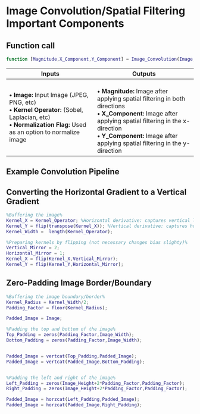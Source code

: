 # Image Convolution/Spatial Filtering Important Components


## Function call
```Matlab
function [Magnitude,X_Component,Y_Component] = Image_Convolution(Image,Kernel_Operator,Normalization_Flag)
```
|Inputs|Outputs|
|--|--|
|<b>• Image:</b> Input Image (JPEG, PNG, etc) <br> <b>• Kernel Operator:</b> (Sobel, Laplacian, etc) <br/><b>• Normalization Flag:</b> Used as an option to normalize image |<br><b>• Magnitude:</b> Image after applying spatial filtering in both directions <br/> <b>• X_Component:</b> Image after applying spatial filtering in the x-direction <br/> <b>• Y_Component:</b> Image after applying spatial filtering in the y-direction|

## Example Convolution Pipeline






## Converting the Horizontal Gradient to a Vertical Gradient
```Matlab
%Buffering the image%
Kernel_X = Kernel_Operator; %Horizontal derivative: captures vertical lines%
Kernel_Y = flip(transpose(Kernel_X)); %Vertical derivative: captures horizontal lines%
Kernel_Width =  length(Kernel_Operator);

%Preparing kernels by flipping (not necessary changes bias slighty)%
Vertical_Mirror = 2;
Horizontal_Mirror = 1;
Kernel_X = flip(Kernel_X,Vertical_Mirror);
Kernel_Y = flip(Kernel_Y,Horizontal_Mirror);
```

## Zero-Padding Image Border/Boundary
```Matlab
%Buffering the image boundary/border%
Kernel_Radius = Kernel_Width/2;
Padding_Factor = floor(Kernel_Radius);

Padded_Image = Image;

%Padding the top and bottom of the image%
Top_Padding = zeros(Padding_Factor,Image_Width);
Bottom_Padding = zeros(Padding_Factor,Image_Width); 


Padded_Image = vertcat(Top_Padding,Padded_Image);
Padded_Image = vertcat(Padded_Image,Bottom_Padding);


%Padding the left and right of the image%
Left_Padding = zeros(Image_Height+2*Padding_Factor,Padding_Factor);
Right_Padding = zeros(Image_Height+2*Padding_Factor,Padding_Factor);

Padded_Image = horzcat(Left_Padding,Padded_Image);
Padded_Image = horzcat(Padded_Image,Right_Padding);
```
